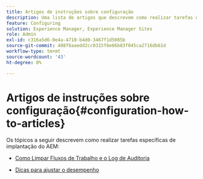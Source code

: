 ```yaml
---
title: Artigos de instruções sobre configuração
description: Uma lista de artigos que descrevem como realizar tarefas de implantação específicas no AEM.
feature: Configuring
solution: Experience Manager, Experience Manager Sites
role: Admin
exl-id: c316a5d6-0e4a-4710-b4d0-3467f1d5085b
source-git-commit: 408f6aaedd2cc0315f6e66b83f045ca2716db61d
workflow-type: tm+mt
source-wordcount: '43'
ht-degree: 0%

---
```


# Artigos de instruções sobre configuração{#configuration-how-to-articles}

Os tópicos a seguir descrevem como realizar tarefas específicas de implantação do AEM:

<!--
* [How to Use the Log Viewer](https://helpx.adobe.com/experience-manager/kb/logsviewer.html)
-->

* [Como Limpar Fluxos de Trabalho e o Log de Auditoria](https://experienceleague.adobe.com/en/docs/experience-cloud-kcs/kbarticles/ka-24590)

* [Dicas para ajustar o desempenho](/help/sites-deploying/configuring-performance.md)

<!--
* [How to Remove Features From the Welcome Screen](/help/sites-developing/customizing-the-welcome-console.md)

* [How to Turn Off the Location Tracker Feature](https://helpx.adobe.com/experience-manager/kb/turn-off-geolocation.html)
-->
